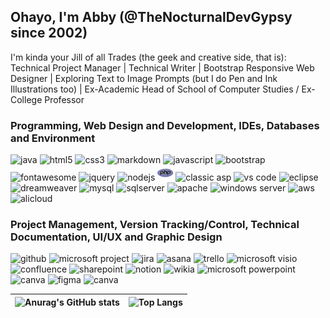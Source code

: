 ## Ohayo, I'm Abby (@TheNocturnalDevGypsy since 2002)
I'm kinda your Jill of all Trades (the geek and creative side, that is): Technical Project Manager | Technical Writer | Bootstrap Responsive Web Designer | Exploring Text to Image Prompts (but I do Pen and Ink Illustrations too) | Ex-Academic Head of School of Computer Studies / Ex-College Professor

### Programming, Web Design and Development, IDEs, Databases and Environment
<p>
  <img src="https://cdn.jsdelivr.net/gh/devicons/devicon@latest/icons/java/java-original.svg" alt="java" width="25" height="25" />
  <img src="https://cdn.jsdelivr.net/gh/devicons/devicon@latest/icons/html5/html5-plain.svg" alt="html5" width="25" height="25" />
  <img src="https://cdn.jsdelivr.net/gh/devicons/devicon@latest/icons/css3/css3-plain.svg" alt="css3" width="25" height="25" />
  <img src="https://cdn.jsdelivr.net/gh/devicons/devicon@latest/icons/markdown/markdown-original.svg" alt="markdown" width="25" height="25" />
  <img src="https://cdn.jsdelivr.net/gh/devicons/devicon@latest/icons/javascript/javascript-plain.svg" alt="javascript" width="25" height="25" />
  <img src="https://cdn.jsdelivr.net/gh/devicons/devicon@latest/icons/bootstrap/bootstrap-original.svg" alt="bootstrap" width="25" height="25" />
  <img src="https://www.cdnlogo.com/logos/f/80/fontawesome.svg" alt="fontawesome" width="25" height="25" />
  <img src="https://cdn.jsdelivr.net/gh/devicons/devicon@latest/icons/jquery/jquery-plain.svg" alt="jquery" width="25" height="25" />
  <img src="https://cdn.jsdelivr.net/gh/devicons/devicon@latest/icons/nodejs/nodejs-plain.svg" alt="nodejs" width="25" height="25" />
  <img src="https://raw.githubusercontent.com/devicons/devicon/master/icons/php/php-original.svg" alt="php" width="25" height="25" />
  <img src="https://uxwing.com/wp-content/themes/uxwing/download/file-and-folder-type/file-asp-color-red-icon.svg" alt="classic asp" width="25" height="25" />
  <img src="https://cdn.jsdelivr.net/gh/devicons/devicon@latest/icons/vscode/vscode-original.svg" alt="vs code" width="25" height="25" />
  <img src="https://cdn.jsdelivr.net/gh/devicons/devicon@latest/icons/eclipse/eclipse-original.svg" alt="eclipse" width="25" height="25" />
  <img src="https://cdn.jsdelivr.net/gh/devicons/devicon@latest/icons/dreamweaver/dreamweaver-original.svg" alt="dreamweaver" width="25" height="25" />
  <img src="https://cdn.jsdelivr.net/gh/devicons/devicon@latest/icons/mysql/mysql-original.svg" alt="mysql" width="25" height="25" />
  <img src="https://cdn.jsdelivr.net/gh/devicons/devicon@latest/icons/microsoftsqlserver/microsoftsqlserver-plain.svg" alt="sqlserver" width="25" height="25" />
  <img src="https://cdn.jsdelivr.net/gh/devicons/devicon@latest/icons/apache/apache-original.svg" alt="apache" width="25" height="25" />
  <img src="https://www.cdnlogo.com/logos/w/40/windows-server-2.svg" alt="windows server" width="25" height="25" />
  <img src="https://cdn.jsdelivr.net/gh/devicons/devicon@latest/icons/amazonwebservices/amazonwebservices-plain-wordmark.svg" alt="aws" width="25" height="25" />
  <img src="https://www.vectorlogo.zone/logos/alibabacloud/alibabacloud-icon.svg" alt="alicloud" width="25" height="25" />
</p>

### Project Management, Version Tracking/Control, Technical Documentation, UI/UX and Graphic Design
<p>
  <img src="https://www.vectorlogo.zone/logos/github/github-icon.svg" alt="github" width="25" height="25" />
  <img src="https://www.cdnlogo.com/logos/m/48/microsoft-project-2019-present.svg" alt="microsoft project" width="25" height="25" />
  <img src="https://cdn.jsdelivr.net/gh/devicons/devicon@latest/icons/jira/jira-original.svg" alt="jira" width="25" height="25" />
  <img src="https://www.cdnlogo.com/logos/a/73/asana.svg" alt="asana" width="25" height="25" />
  <img src="https://cdn.jsdelivr.net/gh/devicons/devicon@latest/icons/trello/trello-original.svg" alt="trello" width="25" height="25" />
  <img src="https://www.cdnlogo.com/logos/m/38/microsoft-visio.svg" alt="microsoft visio" width="25" height="25" />
  <img src="https://cdn.jsdelivr.net/gh/devicons/devicon@latest/icons/confluence/confluence-original.svg" alt="confluence" width="25" height="25" />
  <img src="https://www.cdnlogo.com/logos/m/94/microsoft-sharepoint.svg" alt="sharepoint" width="25" height="25" />
  <img src="https://cdn.jsdelivr.net/gh/devicons/devicon@latest/icons/notion/notion-original.svg" alt="notion" width="25" height="25" />
  <img src="https://www.cdnlogo.com/logos/w/93/wikia.svg" alt="wikia" width="25" height="25" />
  <img src="https://www.cdnlogo.com/logos/m/99/microsoft-office-powerpoint-2018-present.svg" alt="microsoft powerpoint" width="25" height="25" />
  <img src="https://cdn.jsdelivr.net/gh/devicons/devicon@latest/icons/canva/canva-original.svg" alt="canva" width="25" height="25" />
  <img src="https://cdn.jsdelivr.net/gh/devicons/devicon@latest/icons/figma/figma-original.svg" alt="figma" width="25" height="25" />
  <img src="https://cdn.jsdelivr.net/gh/devicons/devicon@latest/icons/photoshop/photoshop-original.svg" alt="canva" width="25" height="25" />
</p>

| ![Anurag's GitHub stats](https://github-readme-stats.vercel.app/api?username=thenocturnaldevgypsy&rank_icon=github&show_icons=true&theme=transparent&hide_border=true&include_all_commits=true&show=reviews,discussions_started,discussions_answered,prs_merged) | ![Top Langs](https://github-readme-stats.vercel.app/api/top-langs/?username=thenocturnaldevgypsy&layout=compact&theme=transparent&hide_border=true) |
| ------------- | ------------- |

<!---
thenocturnaldevgypsy/thenocturnaldevgypsy is a ✨ special ✨ repository because its `README.md` (this file) appears on your GitHub profile.
You can click the Preview link to take a look at your changes.
--->
